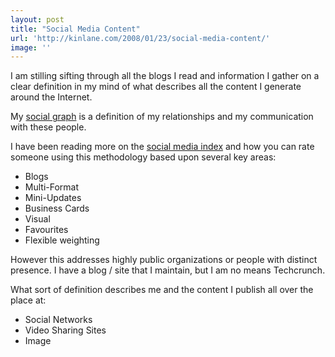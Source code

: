 ```yaml
---
layout: post
title: "Social Media Content"
url: 'http://kinlane.com/2008/01/23/social-media-content/'
image: ''
---
```


I am stilling sifting through all the blogs I read and information I gather on a clear definition in my mind of what describes all the content I generate around the Internet.

My [social graph][1] is a definition of my relationships and my communication with these people.

I have been reading more on the [social media index][2] and how you can rate someone using this methodology based upon several key areas:


  * Blogs
  * Multi-Format
  * Mini-Updates
  * Business Cards
  * Visual
  * Favourites
  * Flexible weighting

However this addresses highly public organizations or people with distinct presence. I have a blog / site that I maintain, but I am no means Techcrunch.

What sort of definition describes me and the content I publish all over the place at:


  * Social Networks
  * Video Sharing Sites
  * Image

   [1]: http://www.readwriteweb.com/archives/social_graph_concepts_and_issues.php
   [2]: http://technobabble2dot0.wordpress.com/2007/07/16/social-media-index/
